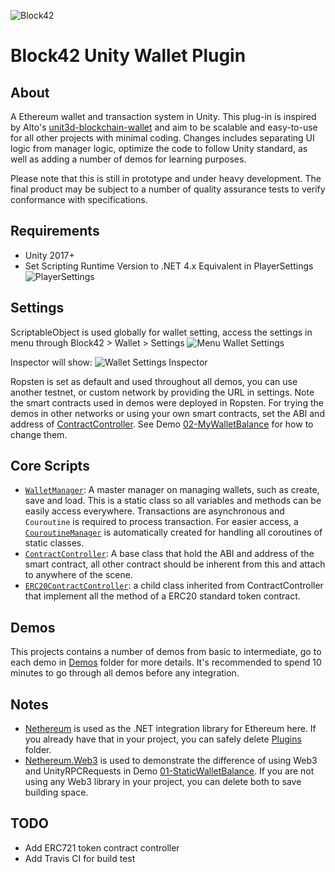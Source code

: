 ![Block42](http://assets.block42.world/images/icons/block42_logo_200.png)

# Block42 Unity Wallet Plugin

## About
A Ethereum wallet and transaction system in Unity. This plug-in is inspired by Alto's [unit3d-blockchain-wallet](https://github.com/alto-io/unity3d-blockchain-wallet) and aim to be scalable and easy-to-use for all other projects with minimal coding. Changes includes separating UI logic from manager logic, optimize the code to follow Unity standard, as well as adding a number of demos for learning purposes.

Please note that this is still in prototype and under heavy development. The final product may be subject to a number of quality assurance tests to verify conformance with specifications.

## Requirements
- Unity 2017+
- Set Scripting Runtime Version to .NET 4.x Equivalent in PlayerSettings
![PlayerSettings](Documents/Intro/00_playersettings.png)

## Settings
ScriptableObject is used globally for wallet setting, access the settings in menu through Block42 > Wallet > Settings
![Menu Wallet Settings](Documents/Intro/01_menu_wallet_settings.png)

Inspector will show:
![Wallet Settings Inspector](Documents/Intro/02_wallet_settings_inspector.png)

Ropsten is set as default and used throughout all demos, you can use another testnet, or custom network by providing the URL in settings. Note the smart contracts used in demos were deployed in Ropsten. For trying the demos in other networks or using your own smart contracts, set the ABI and address of [ContractController](Assets/Block42/Wallet/Scripts/Contracts/ContractController.cs). See Demo [02-MyWalletBalance](Assets/Block42/Wallet/Demos/02-MyWalletBalance) for how to change them.

## Core Scripts
- [`WalletManager`](Assets/Block42/Wallet/Scripts/WalletManager.cs): A master manager on managing wallets, such as create, save and load. This is a static class so all variables and methods can be easily access everywhere. Transactions are asynchronous and `Couroutine` is required to process transaction. For easier access, a [`CouroutineManager`](Assets/Block42/Common/Utils/CoroutineManager.cs) is automatically created for handling all coroutines of static classes.
- [`ContractController`](Assets/Block42/Wallet/Scripts/Contracts/ContractController.cs): A base class that hold the ABI and address of the smart contract, all other contract should be inherent from this and attach to anywhere of the scene.
- [`ERC20ContractController`](Assets/Block42/Wallet/Scripts/Contracts/ContractController.cs): a child class inherited from ContractController that implement all the method of a ERC20 standard token contract. 

## Demos
This projects contains a number of demos from basic to intermediate, go to each demo in [Demos](Assets/Block42/Wallet/Demos) folder for more details. It's recommended to spend 10 minutes to go through all demos before any integration. 


## Notes
- [Nethereum](https://github.com/Nethereum/Nethereum) is used as the .NET integration library for Ethereum here. If you already have that in your project, you can safely delete [Plugins](Assets/Block42/Plugins) folder. 
- [Nethereum.Web3](Assets/Block42/Plugins/Nethereum/Nethereum.Web3.dll) is used to demonstrate the difference of using Web3 and UnityRPCRequests in Demo [01-StaticWalletBalance](Assets/Block42/Wallet/Demos/01-StaticWalletBalance). If you are not using any Web3 library in your project, you can delete both to save building space.

## TODO
- Add ERC721 token contract controller
- Add Travis CI for build test